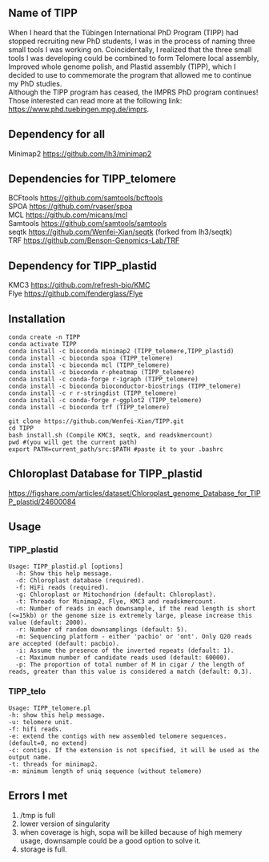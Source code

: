 ## Name of TIPP
When I heard that the Tübingen International PhD Program (TIPP) had stopped recruiting new PhD students, I was in the process of naming three small tools I was working on. Coincidentally, I realized that the three small tools I was developing could be combined to form Telomere local assembly, Improved whole genome polish, and Plastid assembly (TIPP), which I decided to use to commemorate the program that allowed me to continue my PhD studies.   
Although the TIPP program has ceased, the IMPRS PhD program continues! Those interested can read more at the following link: https://www.phd.tuebingen.mpg.de/imprs.   

## Dependency for all
Minimap2 https://github.com/lh3/minimap2

## Dependencies for TIPP_telomere
BCFtools https://github.com/samtools/bcftools   
SPOA https://github.com/rvaser/spoa    
MCL https://github.com/micans/mcl   
Samtools https://github.com/samtools/samtools   
seqtk https://github.com/Wenfei-Xian/seqtk (forked from lh3/seqtk)  
TRF https://github.com/Benson-Genomics-Lab/TRF   

## Dependency for TIPP_plastid
KMC3 https://github.com/refresh-bio/KMC   
Flye https://github.com/fenderglass/Flye

## Installation
```
conda create -n TIPP
conda activate TIPP
conda install -c bioconda minimap2 (TIPP_telomere,TIPP_plastid)
conda install -c bioconda spoa (TIPP_telomere)
conda install -c bioconda mcl (TIPP_telomere)
conda install -c bioconda r-pheatmap (TIPP_telomere)
conda install -c conda-forge r-igraph (TIPP_telomere)
conda install -c bioconda bioconductor-biostrings (TIPP_telomere)
conda install -c r r-stringdist (TIPP_telomere)
conda install -c conda-forge r-ggplot2 (TIPP_telomere)
conda install -c bioconda trf (TIPP_telomere)   

git clone https://github.com/Wenfei-Xian/TIPP.git
cd TIPP
bash install.sh (Compile KMC3, seqtk, and readskmercount)
pwd #(you will get the current path)
export PATH=current_path/src:$PATH #paste it to your .bashrc
```

## Chloroplast Database for TIPP_plastid   
https://figshare.com/articles/dataset/Chloroplast_genome_Database_for_TIPP_plastid/24600084   

## Usage   
### TIPP_plastid   
```
Usage: TIPP_plastid.pl [options]
  -h: Show this help message.
  -d: Chloroplast database (required).
  -f: HiFi reads (required).
  -g: Chloroplast or Mitochondrion (default: Chloroplast).
  -t: Threads for Minimap2, Flye, KMC3 and readskmercount.
  -n: Number of reads in each downsample, if the read length is short (<=15kb) or the genome size is extremely large, please increase this value (default: 2000).
  -r: Number of random downsamplings (default: 5).
  -m: Sequencing platform - either 'pacbio' or 'ont'. Only Q20 reads are accepted (default: pacbio).
  -i: Assume the presence of the inverted repeats (default: 1).
  -c: Maximum number of candidate reads used (default: 60000).
  -p: The proportion of total number of M in cigar / the length of reads, greater than this value is considered a match (default: 0.3).

```
### TIPP_telo   
```
Usage: TIPP_telomere.pl
-h: show this help message.
-u: telomere unit.
-f: hifi reads.
-e: extend the contigs with new assembled telomere sequences.(default=0, no extend)
-c: contigs. If the extension is not specified, it will be used as the output name.
-t: threads for minimap2.
-m: minimum length of uniq sequence (without telomere)

```

## Errors I met
1) /tmp is full   
2) lower version of singularity
3) when coverage is high, sopa will be killed because of high memery usage, downsample could be a good option to solve it.
4) storage is full.
